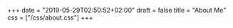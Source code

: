 +++
date = "2019-05-29T02:50:52+02:00"
draft = false
title = "About Me"
css = ["/css/about.css"]
+++

